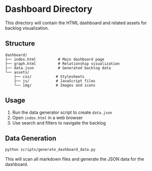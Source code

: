 # Dashboard Directory

This directory will contain the HTML dashboard and related assets for backlog visualization.

## Structure
```
dashboard/
├── index.html          # Main dashboard page
├── graph.html          # Relationship visualization
├── data.json           # Generated backlog data
└── assets/
    ├── css/           # Stylesheets
    ├── js/            # JavaScript files
    └── img/           # Images and icons
```

## Usage
1. Run the data generator script to create `data.json`
2. Open `index.html` in a web browser
3. Use search and filters to navigate the backlog

## Data Generation
```bash
python scripts/generate_dashboard_data.py
```

This will scan all markdown files and generate the JSON data for the dashboard.